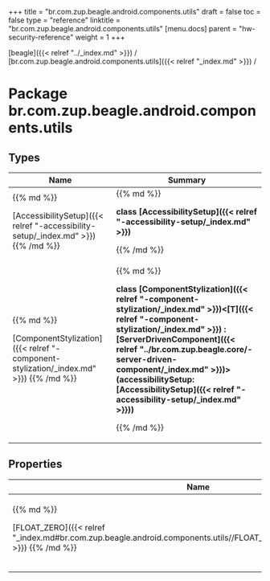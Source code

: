 +++
title = "br.com.zup.beagle.android.components.utils"
draft = false
toc = false
type = "reference"
linktitle = "br.com.zup.beagle.android.components.utils"
[menu.docs]
  parent = "hw-security-reference"
  weight = 1
+++

[beagle]({{< relref "../_index.md" >}}) / [br.com.zup.beagle.android.components.utils]({{< relref "_index.md" >}}) / 



# Package br.com.zup.beagle.android.components.utils  


## Types  
<table>
  
<thead>
<tr>
<th>
Name  
</th>
<th>
Summary  
</th>
  
</tr>
</thead>
<tbody>
<tr>
<td>
{{% md %}}

[AccessibilitySetup]({{< relref "-accessibility-setup/_index.md" >}})
{{% /md %}}
</td>
<td>
{{% md %}}

  
<b>class [AccessibilitySetup]({{< relref "-accessibility-setup/_index.md" >}})</b>  



{{% /md %}}
</td>
</tr>

<tr>
<td>
{{% md %}}

[ComponentStylization]({{< relref "-component-stylization/_index.md" >}})
{{% /md %}}
</td>
<td>
{{% md %}}

  
<b>class [ComponentStylization]({{< relref "-component-stylization/_index.md" >}})<[T]({{< relref "-component-stylization/_index.md" >}}) : [ServerDrivenComponent]({{< relref "../br.com.zup.beagle.core/-server-driven-component/_index.md" >}})>(**accessibilitySetup**: [AccessibilitySetup]({{< relref "-accessibility-setup/_index.md" >}}))</b>  



{{% /md %}}
</td>
</tr>

</tbody>
</table>


## Properties  
<table>
  
<thead>
<tr>
<th>
Name  
</th>
<th>
Summary  
</th>
  
</tr>
</thead>
<tbody>
<tr>
<td>
{{% md %}}

[FLOAT_ZERO]({{< relref "_index.md#br.com.zup.beagle.android.components.utils//FLOAT_ZERO/#/PointingToDeclaration/" >}})
{{% /md %}}
</td>
<td>
{{% md %}}

  <b>const val [FLOAT_ZERO]({{< relref "_index.md#br.com.zup.beagle.android.components.utils//FLOAT_ZERO/#/PointingToDeclaration/" >}}): [Float](https://kotlinlang.org/api/latest/jvm/stdlib/kotlin/-float/index.html)</b>   

{{% /md %}}
</td>
</tr>

</tbody>
</table>


